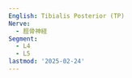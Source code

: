 ```yaml
---
English: Tibialis Posterior (TP)
Nerve:
  - 脛骨神経
Segment:
  - L4
  - L5
lastmod: '2025-02-24'
---
```


